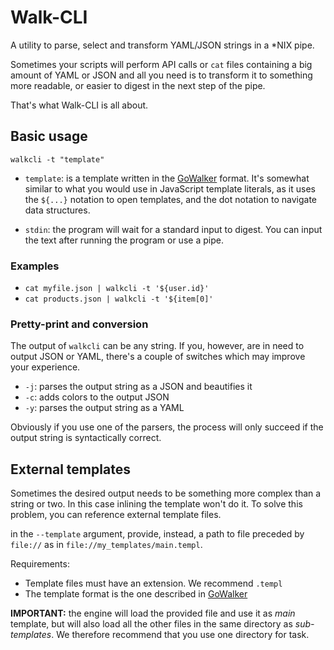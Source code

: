 # Walk-CLI
A utility to parse, select and transform YAML/JSON strings in a *NIX pipe.

Sometimes your scripts will perform API calls or `cat` files containing a big amount of YAML or JSON and all you need
is to transform it to something more readable, or easier to digest in the next step of the pipe.

That's what Walk-CLI is all about.

## Basic usage
`walkcli -t "template"`

* `template`: is a template written in the [GoWalker](https://github.com/theirish81/gowalker) format. It's somewhat
similar to what you would use in JavaScript template literals, as it uses the `${...}` notation to open templates,
and the dot notation to navigate data structures.

* `stdin`: the program will wait for a standard input to digest. You can input the text after running the program or use
a pipe.

### Examples

* `cat myfile.json | walkcli -t '${user.id}'`
* `cat products.json | walkcli -t '${item[0]'`

### Pretty-print and conversion
The output of `walkcli` can be any string. If you, however, are in need to output JSON or YAML, there's a couple of
switches which may improve your experience.

* `-j`: parses the output string as a JSON and beautifies it
* `-c`: adds colors to the output JSON
* `-y`: parses the output string as a YAML

Obviously if you use one of the parsers, the process will only succeed if the output string is syntactically correct.

## External templates
Sometimes the desired output needs to be something more complex than a string or two. In this case inlining the template
won't do it. To solve this problem, you can reference external template files.

in the `--template` argument, provide, instead, a path to file preceded by `file://` as in `file://my_templates/main.templ`.

Requirements:
* Template files must have an extension. We recommend `.templ`
* The template format is the one described in [GoWalker](https://github.com/theirish81/gowalker)

**IMPORTANT:** the engine will load the provided file and use it as *main* template, but will also load all the other
files in the same directory as *sub-templates*. We therefore recommend that you use one directory for task.